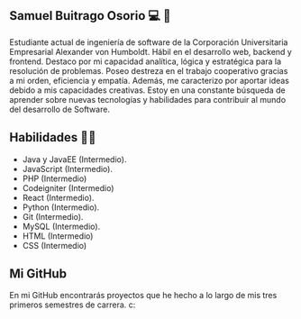 ## Samuel Buitrago Osorio 💻 🌌

Estudiante actual de ingeniería de software de la
Corporación Universitaria Empresarial Alexander von
Humboldt. Hábil en el desarrollo web, backend y frontend.
Destaco por mi capacidad analítica, lógica y estratégica
para la resolución de problemas. Poseo destreza en el
trabajo cooperativo gracias a mi orden, eficiencia y
empatía. Además, me caracterizo por aportar ideas debido
a mis capacidades creativas. Estoy en una constante
búsqueda de aprender sobre nuevas tecnologías y
habilidades para contribuir al mundo del desarrollo de
Software.

## Habilidades 💪🏻

- Java y JavaEE (Intermedio).
- JavaScript (Intermedio).
- PHP (Intermedio)
- Codeigniter (Intermedio)
- React (Intermedio).
- Python (Intermedio).
- Git (Intermedio).
- MySQL (Intermedio).
- HTML (Intermedio)
- CSS (Intermedio)
  

## Mi GitHub

En mi GitHub encontrarás proyectos que he hecho a lo largo de mis tres primeros semestres de carrera. c:

